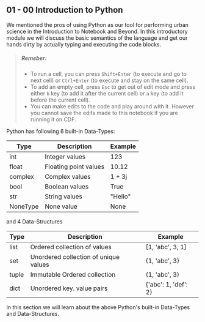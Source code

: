 ## 01 - 00 Introduction to Python
We mentioned the pros of using Python as our tool for performing urban science in the Introduction to Notebook and Beyond. In this introductory module we will discuss the basic semantics of the language and get our hands dirty by actually typing and executing the code blocks.
> ##### Remeber:
> - To run a cell, you can press `Shift+Enter` (to execute and go to next cell) or `Ctrl+Enter` (to execute and stay on the same cell).
> - To add an empty cell, press `Esc` to get out of edit mode and press either `b` key (to add it after the current cell) or `a` key (to add it before the current cell). 
> - You can make edits to the code and play around with it. However you cannot save the edits made to this notebook if you are running it on CDF.


Python has following 6 built-in Data-Types:

| Type     | Description           | Example |
|----------|-----------------------|---------|
| int      | Integer values        | 123     |
| float    | Floating point values | 10.12   |
| complex  | Complex values        | 1 + 3j  |
| bool     | Boolean values        | True    |
| str      | String values         | "Hello" |
| NoneType | None value            | None    |

and 4 Data-Structures

| Type  | Description                           | Example              |
|-------|---------------------------------------|----------------------|
| list  | Ordered collection of values          | [1, 'abc', 3, 1]     |
| set   | Unordered collection of unique values | {1, 'abc', 3}        |
| tuple | Immutable Ordered collection          | (1, 'abc', 3)        |
| dict  | Unordered key. value pairs            | {'abc': 1, 'def': 2} |

In this section we will learn about the above Python's built-in Data-Types and Data-Structures.
